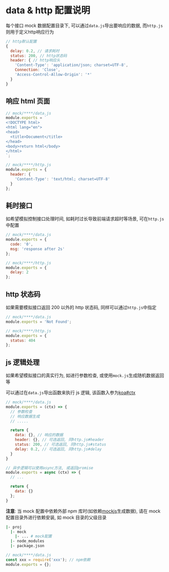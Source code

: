 # data & http 配置说明

每个接口 mock 数据配置目录下, 可以通过`data.js`导出要响应的数据, 而`http.js`则用于定义http响应行为

```js
// http默认配置
{
  delay: 0.2, // 请求耗时
  status: 200, // http状态码
  header: { // http响应头
    'Content-Type': 'application/json; charset=UTF-8',
    Connection: 'Close',
    'Access-Control-Allow-Origin': '*'
  }
}
```

## 响应 html 页面

```js
// mock/****/data.js
module.exports = `
<!DOCTYPE html>
<html lang="en">
<head>
  <title>Document</title>
</head>
<body>return html</body>
</html>
`;

// mock/****/http.js
module.exports = {
  header: {
    'Content-Type': 'text/html; charset=UTF-8'
  }
};
```

## 耗时接口

如希望模拟控制接口处理时间, 如耗时过长导致前端请求超时等场景, 可在`http.js`中配置

```js
// mock/****/data.js
module.exports = {
  code: '0',
  msg: 'response after 2s'
};

// mock/****/http.js
module.exports = {
  delay: 2
};
```

## http 状态码

如果需要模拟接口返回 200 以外的 http 状态码, 同样可以通过`http.js`中指定

```js
// mock/****/data.js
module.exports = 'Not Found';

// mock/****/http.js
module.exports = {
  status: 404
};
```

## js 逻辑处理

如果希望模拟接口的真实行为, 如进行参数检查, 或使用`mock.js`生成随机数据返回等

可以通过在`data.js`导出函数来执行 js 逻辑, 该函数入参为[koa#ctx](https://koajs.com/#context)

```js
// mock/****/data.js
module.exports = (ctx) => {
  // 参数检查
  // 响应数据生成
  // .....

  return {
    data: {}, // 响应的数据
    header: {}, // 可选返回, 同http.js#header
    status: 200, // 可选返回, 同http.js#status
    delay: 0.2, // 可选返回, 同http.js#delay
  }
}

// 异步逻辑可以使用async方法, 或返回promise
module.exports = async (ctx) => {
  // ...

  return {
    data: {}
  };
}
```

**注意**: 当 mock 配置中依赖外部 npm 库时(如依赖[mockjs](https://github.com/nuysoft/Mock)生成数据), 请在 mock 配置目录外进行依赖安装, 如 mock 目录的父级目录

```bash
|- proj
  |- mock
    |- ... # mock配置
  |- node_modules
  |- package.json
```

```js
// mock/****/data.js
const xxx = require('xxx'); // npm依赖
module.exports = {};
```
